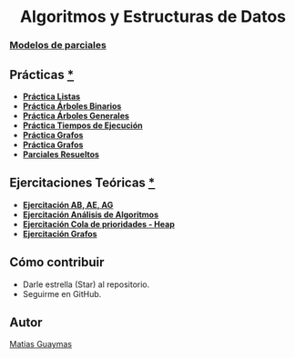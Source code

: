 <h1 align="center"> Algoritmos y Estructuras de Datos </h1>

### [**Modelos de parciales**](https://github.com/MatiasGuaymas/AYED/tree/main/Parciales)

## Prácticas [*](https://github.com/MatiasGuaymas/AYED/tree/main/Practicas%20PDF)
* [**Práctica Listas**](https://github.com/MatiasGuaymas/AYED/tree/main/Resoluciones/AYED/src/Practica1)
* [**Práctica Árboles Binarios**](https://github.com/MatiasGuaymas/AYED/tree/main/Resoluciones/AYED/src/Practica2)
* [**Práctica Árboles Generales**](https://github.com/MatiasGuaymas/AYED/tree/main/Resoluciones/AYED/src/Practica3)
* [**Práctica Tiempos de Ejecución**](https://github.com/MatiasGuaymas/AYED/tree/main/Resoluciones/AYED/src/Practica4)
* [**Práctica Grafos**](https://github.com/MatiasGuaymas/AYED/tree/main/Resoluciones/AYED/src/Practica5)
* [**Práctica Grafos**](https://github.com/MatiasGuaymas/AYED/tree/main/Resoluciones/AYED/src/Practica5)
* [**Parciales Resueltos**](https://github.com/MatiasGuaymas/AYED/tree/main/Resoluciones/AYED/src/Parciales)

## Ejercitaciones Teóricas [*](https://github.com/MatiasGuaymas/AYED/tree/main/Practicas%20PDF)
* [**Ejercitación AB, AE, AG**](https://github.com/MatiasGuaymas/AYED/blob/main/Practicas%20PDF/Ejercitacion%20AB%2C%20AE%2C%20AG.pdf)
* [**Ejercitación Análisis de Algoritmos**](https://github.com/MatiasGuaymas/AYED/blob/main/Practicas%20PDF/Ejercitacion%20Analisis%20de%20Algoritmos.pdf)
* [**Ejercitación Cola de prioridades - Heap**](https://github.com/MatiasGuaymas/AYED/blob/main/Practicas%20PDF/Ejercitacion%20Cola%20de%20prioridades%20-%20Heap.pdf)
* [**Ejercitación Grafos**](https://github.com/MatiasGuaymas/AYED/blob/main/Practicas%20PDF/Ejercitacion%20Grafos.pdf)

## Cómo contribuir
* Darle estrella (Star) al repositorio.
* Seguirme en GitHub.

## Autor

[Matias Guaymas](https://www.linkedin.com/in/matiasguaymas/)
